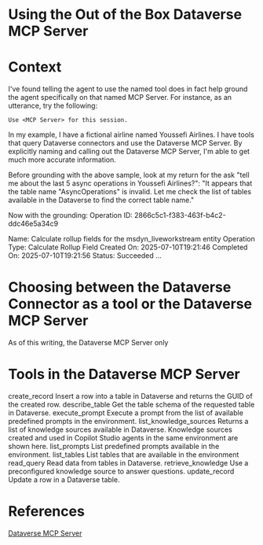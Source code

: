 # Using the Out of the Box Dataverse MCP Server

# Context
I've found telling the agent to use the named tool does in fact help ground the agent specifically on that named MCP Server. For instance, as an utterance, try the following:

```
Use <MCP Server> for this session.
```

In my example, I have a fictional airline named Youssefi Airlines. I have tools that query Dataverse connectors and use the Dataverse MCP Server. By explicitly naming and calling out the Dataverse MCP Server, I'm able to get much more accurate information.

Before grounding with the above sample, look at my return for the ask "tell me about the last 5 async operations in Youssefi Airlines?":
"It appears that the table name "AsyncOperations" is invalid. Let me check the list of tables available in the Dataverse to find the correct table name."

Now with the grounding:
Operation ID: 2866c5c1-f383-463f-b4c2-ddc46e5a34c9

Name: Calculate rollup fields for the msdyn_liveworkstream entity
Operation Type: Calculate Rollup Field
Created On: 2025-07-10T19:21:46
Completed On: 2025-07-10T19:21:56
Status: Succeeded
...

# Choosing between the Dataverse Connector as a tool or the Dataverse MCP Server
As of this writing, the Dataverse MCP Server only

# Tools in the Dataverse MCP Server
create_record	Insert a row into a table in Dataverse and returns the GUID of the created row.
describe_table	Get the table schema of the requested table in Dataverse.
execute_prompt	Execute a prompt from the list of available predefined prompts in the environment.
list_knowledge_sources	Returns a list of knowledge sources available in Dataverse. Knowledge sources created and used in Copilot Studio agents in the same environment are shown here.
list_prompts	List predefined prompts available in the environment.
list_tables	List tables that are available in the environment
read_query	Read data from tables in Dataverse.
retrieve_knowledge	Use a preconfigured knowledge source to answer questions.
update_record	Update a row in a Dataverse table.

# References
[Dataverse MCP Server](https://learn.microsoft.com/en-us/power-apps/maker/data-platform/data-platform-mcp#list-of-tools-available-in-dataverse-mcp-server)